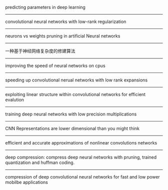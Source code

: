 predicting parameters in deep learning

---

convolutional neural networks with low-rank regularization

---

neurons vs weights pruning in  artificial Neural networks

---

一种基于神经网络复杂度的修建算法

---

improving the speed of neural networks on cpus

---

speeding up convolutional nerual networks with low rank expansions

---

exploiting linear structure within convolutional networks for efficient evalution

---

training deep neural networks with low precision multiplications

---

CNN Representations are lower dimensional than you might think

---

efficient and accurate approximations of nonlinear convolutions networks


---

deep compression: compress deep neural networks with pruning, trained quantization and huffman coding.

---

compression of deep convolutional neural networks for fast and low power mobilbe applications

